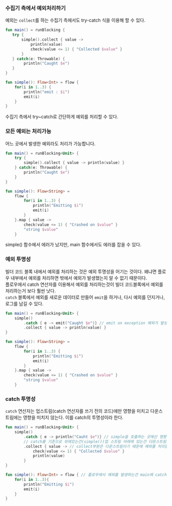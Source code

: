 ### 수집기 측에서 예외처리하기
예외는 `collect`를 하는 수집기 측에서도 try-catch 식을 이용해 할 수 있다.

~~~kotlin
fun main() = runBlocking {
   try {
       simple().collect { value -> 
           println(value)
           check(value <= 1) { "Collected $value" }
       }
   } catch(e: Throwable) {
        println("Caught $e")   
   }
}

fun simple(): Flow<Int> = flow {
    for(i in 1..3) {
        println("emit : $i")
        emit(i)
    }
}
~~~

수집기 측에서 try~catch로 간단하게 예외를 처리할 수 있다.<br>

### 모든 예외는 처리가능
어느 곳에서 발생한 예외라도 처리가 가능합니다.

~~~kotlin
fun main() = runBlocking<Unit> {
    try {
        simple().collect { value -> println(value) }
    } catch(e: Throwable) {
        println("Caught $e")
    }
}

fun simple(): Flow<String> = 
	flow {
        for(i in 1..3) {
            println("Emitting $i")
            emit(i)
        }
    }.map { value -> 
        check(value <= 1) { "Crashed on $value" }
        "string $value"
    }
~~~

simple() 함수에서 에러가 났지만, main 함수에서도 에러를 잡을 수 있다.<br>

### 예외 투명성

빌더 코드 블록 내에서 예외를 처리하는 것은 예외 투명성을 어기는 것이다. 왜냐면 플로우 내부에서 예외를 처리하면 밖에서 예외가 발생했는지 알 수 없기 때문이다.<br>
플로우에서 catch 연산자를 이용해서 예외를 처리하는것이 빌더 코드블록에서 예외를 처리하는거 보다 훨씬 낫다.<br>
`catch` 블록에서 예외를 새로운 데이터로 만들어 `emit`을 하거나, 다시 예외를 던지거나, 로그를 남길 수 있다.

~~~kotlin
fun main() = runBlocking<Unit> {
    simple()
    	.catch { e -> emit("Caught $e")} // emit on exception 예외가 발생하면 호출이 된다.
        .collect { value -> println(value) }
}

fun simple(): Flow<String> = 
	flow {
        for(i in 1..3) {
            println("Emitting $i")
            emit(i)
        }
    }.map { value -> 
        check(value <= 1) { "Crashed on $value" }
        "string $value"
    }
~~~

### catch 투명성
`catch` 연산자는 업스트림(catch 연산자를 쓰기 전의 코드)에만 영향을 미치고 다운스트림에는 영향을 미치지 않는다. 이를 catch의 투명성이라 한다.

~~~kotlin
fun main() = runBlocking<Unit> {
    simple()
    	.catch { e -> println("Cauht $e")} // simple을 호출하는 곳에선 영향을 미칠 수 있다.
        // catch를 기준으로 위에있는건(simple())업 스트림 아래에 있는건 다운스트림.
        .collect { value -> // collect부분은 다운스트림이기 때문에 예외를 처리할 수 없다.
            check(value <= 1) { "Collected $value" }
            println(value)
        }
}

fun simple(): Flow<Int> = flow { // 플로우에서 예외를 발생하는건 main에 catch에서 다룰 수 있다.
    for(i in 1..3){
        println("Emitting $i")
        emit(i)
    }
}
~~~
